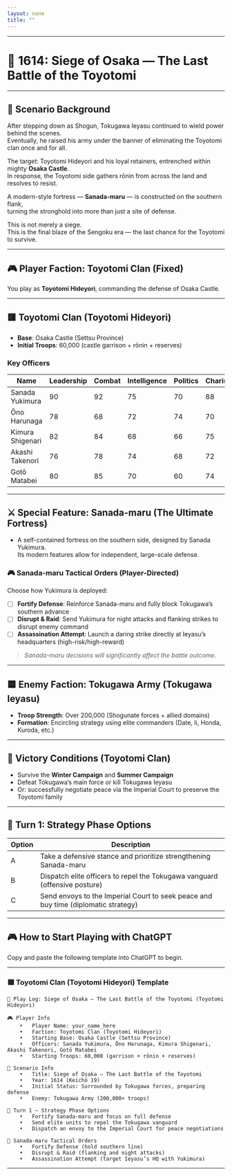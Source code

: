 ```yaml
---
layout: none
title: ""
---
```

    
---

# 🏯 1614: Siege of Osaka — The Last Battle of the Toyotomi

---

## 📘 Scenario Background

After stepping down as Shogun, Tokugawa Ieyasu continued to wield power behind the scenes.  
Eventually, he raised his army under the banner of eliminating the Toyotomi clan once and for all.

The target: Toyotomi Hideyori and his loyal retainers, entrenched within mighty **Osaka Castle**.  
In response, the Toyotomi side gathers rōnin from across the land and resolves to resist.

A modern-style fortress — **Sanada-maru** — is constructed on the southern flank,  
turning the stronghold into more than just a site of defense.

This is not merely a siege.  
This is the final blaze of the Sengoku era — the last chance for the Toyotomi to survive.

---

## 🎮 Player Faction: Toyotomi Clan (Fixed)

You play as **Toyotomi Hideyori**, commanding the defense of Osaka Castle.

---

## 🟥 Toyotomi Clan (Toyotomi Hideyori)

- **Base**: Osaka Castle (Settsu Province)  
- **Initial Troops**: 60,000 (castle garrison + rōnin + reserves)

### Key Officers

| Name             | Leadership | Combat | Intelligence | Politics | Charisma |
|------------------|------------|--------|--------------|----------|----------|
| Sanada Yukimura  | 90         | 92     | 75           | 70       | 88       |
| Ōno Harunaga     | 78         | 68     | 72           | 74       | 70       |
| Kimura Shigenari | 82         | 84     | 68           | 66       | 75       |
| Akashi Takenori  | 76         | 78     | 74           | 68       | 72       |
| Gotō Matabei     | 80         | 85     | 70           | 60       | 74       |

---

## ⚔️ Special Feature: Sanada-maru (The Ultimate Fortress)

- A self-contained fortress on the southern side, designed by Sanada Yukimura.  
  Its modern features allow for independent, large-scale defense.

### 🎮 Sanada-maru Tactical Orders (Player-Directed)

Choose how Yukimura is deployed:

- [ ] **Fortify Defense**: Reinforce Sanada-maru and fully block Tokugawa’s southern advance  
- [ ] **Disrupt & Raid**: Send Yukimura for night attacks and flanking strikes to disrupt enemy command  
- [ ] **Assassination Attempt**: Launch a daring strike directly at Ieyasu’s headquarters (high-risk/high-reward)

> *Sanada-maru decisions will significantly affect the battle outcome.*

---

## 🟦 Enemy Faction: Tokugawa Army (Tokugawa Ieyasu)

- **Troop Strength**: Over 200,000 (Shogunate forces + allied domains)  
- **Formation**: Encircling strategy using elite commanders (Date, Ii, Honda, Kuroda, etc.)

---

## 🎯 Victory Conditions (Toyotomi Clan)

- Survive the **Winter Campaign** and **Summer Campaign**  
- Defeat Tokugawa’s main force or kill Tokugawa Ieyasu  
- Or: successfully negotiate peace via the Imperial Court to preserve the Toyotomi family

---

## 🔰 Turn 1: Strategy Phase Options

| Option | Description |
|--------|-------------|
| A      | Take a defensive stance and prioritize strengthening Sanada-maru |
| B      | Dispatch elite officers to repel the Tokugawa vanguard (offensive posture) |
| C      | Send envoys to the Imperial Court to seek peace and buy time (diplomatic strategy) |

---

## 🎮 How to Start Playing with ChatGPT

Copy and paste the following template into ChatGPT to begin.

---

### 🟥 Toyotomi Clan (Toyotomi Hideyori) Template

```
📝 Play Log: Siege of Osaka — The Last Battle of the Toyotomi (Toyotomi Hideyori)

🎮 Player Info
	•	Player Name: your_name_here
	•	Faction: Toyotomi Clan (Toyotomi Hideyori)
	•	Starting Base: Osaka Castle (Settsu Province)
	•	Officers: Sanada Yukimura, Ōno Harunaga, Kimura Shigenari, Akashi Takenori, Gotō Matabei
	•	Starting Troops: 60,000 (garrison + rōnin + reserves)

📘 Scenario Info
	•	Title: Siege of Osaka — The Last Battle of the Toyotomi
	•	Year: 1614 (Keichō 19)
	•	Initial Status: Surrounded by Tokugawa forces, preparing defense
	•	Enemy: Tokugawa Army (200,000+ troops)

🎯 Turn 1 – Strategy Phase Options
	•	Fortify Sanada-maru and focus on full defense
	•	Send elite units to repel the Tokugawa vanguard
	•	Dispatch an envoy to the Imperial Court for peace negotiations

🎯 Sanada-maru Tactical Orders
	•	Fortify Defense (hold southern line)
	•	Disrupt & Raid (flanking and night attacks)
	•	Assassination Attempt (target Ieyasu’s HQ with Yukimura)
```

---
